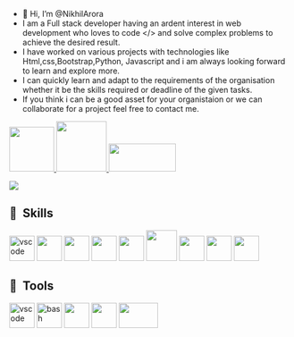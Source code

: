 - 👋 Hi, I’m @NikhilArora
- I am a Full stack developer having an ardent interest in web development who loves to code </> and solve complex problems to achieve the desired result.
- I have worked on various projects with technologies like Html,css,Bootstrap,Python, Javascript and i am always looking forward to learn and explore more.
- I can quickly learn and adapt to the requirements of the organisation whether it be the skills required or deadline of the given tasks. 
- If you think i can be a good asset for your organistaion or we can collaborate for a project feel free to contact me.   

<p align="left" margin="50">
<a href="https://www.linkedin.com/in/nikhilarora6541b91a4/">
    <img src="https://www.vectorlogo.zone/logos/linkedin/linkedin-ar21.svg" width="80"   />         
</a>
<a href="mailto:aroranikhil8184@gmail.com ">
    <img src="https://www.vectorlogo.zone/logos/gmail/gmail-ar21.svg" width="90"  />         
</a>



<a href="https://nikhilarora-protfolio.netlify.app/">
    <img src="https://www.seekpng.com/png/detail/838-8389823_portfolio-calligraphy.png" width="120" height="50" />     
</a>
 </p> 


            


![](https://komarev.com/ghpvc/?username=NikhilArora5)


<h2> 🚀 &nbsp;Skills</h2>
<p align="left" margin="50">
  <img src="https://cdn.jsdelivr.net/gh/devicons/devicon/icons/git/git-original-wordmark.svg" alt="vscode" width="45" height="45" margin="50"  />
  <img src="https://cdn.jsdelivr.net/gh/devicons/devicon/icons/nodejs/nodejs-original-wordmark.svg" width="45" height="45" />
  <img src="https://cdn.jsdelivr.net/gh/devicons/devicon/icons/react/react-original-wordmark.svg" width="45" height="45" />
  <img src="https://cdn.jsdelivr.net/gh/devicons/devicon/icons/javascript/javascript-original.svg" width="45" height="45" />
  <img src="https://cdn.jsdelivr.net/gh/devicons/devicon/icons/mongodb/mongodb-original-wordmark.svg" width="45" height="45" />
  <img src="https://cdn.jsdelivr.net/gh/devicons/devicon/icons/tailwindcss/tailwindcss-original-wordmark.svg" width="55" height="55" />
  <img src="https://cdn.jsdelivr.net/gh/devicons/devicon/icons/socketio/socketio-original-wordmark.svg" width="45" height="45" />
  <img src="https://cdn.jsdelivr.net/gh/devicons/devicon/icons/html5/html5-plain-wordmark.svg" width="45" height="45" />
  <img src="https://cdn.jsdelivr.net/gh/devicons/devicon/icons/css3/css3-plain-wordmark.svg" width="45" height="45" />
  </p>    

<h2> 🚀 &nbsp;Tools</h2>
<p align="left">
<img src="https://cdn.jsdelivr.net/gh/devicons/devicon/icons/vscode/vscode-original.svg" alt="vscode" width="45" height="45"/>
<img src="https://cdn.jsdelivr.net/gh/devicons/devicon/icons/bash/bash-original.svg" alt="bash" width="45" height="45"/>
<img src="https://cdn.jsdelivr.net/gh/devicons/devicon/icons/jira/jira-original-wordmark.svg" width="45" height="45" />
<img src="https://cdn.jsdelivr.net/gh/devicons/devicon/icons/jenkins/jenkins-original.svg" width="45" height="45" />
<img src="https://www.vectorlogo.zone/logos/getpostman/getpostman-ar21.svg" width="70" height="45" />
          
          
          
</p>

<!---
NikhilArora5/NikhilArora5 is a ✨ special ✨ repository because its `README.md` (this file) appears on your GitHub profile.
You can click the Preview link to take a look at your changes.
--->
